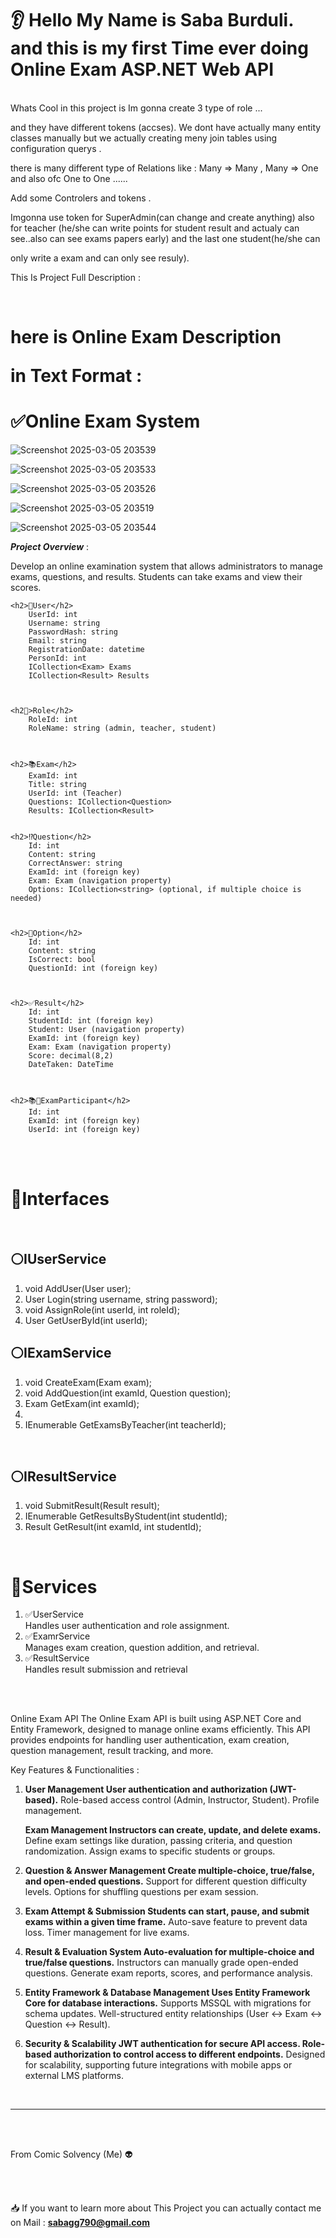 

<h1>👂 Hello My Name is Saba Burduli. and this is my first Time ever doing Online Exam ASP.NET Web API </h1>
<br>
Whats Cool in this project is Im gonna create 3 type of role ...
<br>

and they have different tokens (accses). We dont have actually many entity classes manually but we actually creating meny join tables using configuration querys .<br>

there is many different type of Relations like : Many => Many , Many => One and also ofc One to One ......<br>

Add some Controlers and tokens .<br>


Imgonna use token for SuperAdmin(can change and create anything) also for teacher (he/she can write points for student result and actualy can see..also can see exams papers early) and the last one student(he/she can 

only write a exam and can only see resuly).<br>

This Is Project Full Description :<br>


<br>

<main aling="center">

 
<h1 aling="center" style="color=🟨">here is Online Exam Description 
	
in Text Format : </h1>


 
<h1>✅Online Exam System</h1>




 
![Screenshot 2025-03-05 203539](https://github.com/user-attachments/assets/89e289be-2423-4290-89f0-321fef03d3c0)
<br>

![Screenshot 2025-03-05 203533](https://github.com/user-attachments/assets/b73acdbd-3937-421c-a37a-1a51819d5580)
<br>

![Screenshot 2025-03-05 203526](https://github.com/user-attachments/assets/a88c98cc-493b-4d5e-98c0-c1c3ac76fb11)
<br>

![Screenshot 2025-03-05 203519](https://github.com/user-attachments/assets/8e2f31b1-1b8e-42d0-839d-2eb6fcfece0f)
<br>

![Screenshot 2025-03-05 203544](https://github.com/user-attachments/assets/f8509629-f8b8-4dc1-9d61-089de9357bf0)
<br>

***Project Overview*** :


Develop an online examination system that allows administrators to manage exams, questions, and results. Students can take exams and view their scores.



	<h2>🙋User</h2>
	 	UserId: int
		Username: string
		PasswordHash: string
		Email: string
		RegistrationDate: datetime
		PersonId: int
		ICollection<Exam> Exams 
		ICollection<Result> Results



	<h2👏>Role</h2>
		RoleId: int
		RoleName: string (admin, teacher, student)
		


	<h2>📚Exam</h2>
		ExamId: int
		Title: string
		UserId: int (Teacher)
		Questions: ICollection<Question>
		Results: ICollection<Result>


	<h2>⁉️Question</h2>
		Id: int
		Content: string
		CorrectAnswer: string
		ExamId: int (foreign key)
		Exam: Exam (navigation property)
		Options: ICollection<string> (optional, if multiple choice is needed)


  
  	<h2>💢Option</h2>
	 	Id: int
		Content: string
		IsCorrect: bool
		QuestionId: int (foreign key)


 
	<h2>✅Result</h2>
		Id: int
		StudentId: int (foreign key)
		Student: User (navigation property)
		ExamId: int (foreign key)
		Exam: Exam (navigation property)
		Score: decimal(8,2)
		DateTaken: DateTime



	<h2>📚🙋ExamParticipant</h2>
		Id: int
		ExamId: int (foreign key)
		UserId: int (foreign key)





<br>

<br>



<h1>💢Interfaces</h1>
<br>

<h2>⚪IUserService </h2>

<ol>

<li> void AddUser(User user);</li>

<li> User Login(string username, string password);</li>

<li> void AssignRole(int userId, int roleId);</li>

<li> User GetUserById(int userId);</li>

</ol>



<h2>⚪IExamService</h2>


<ol>

	
<li> void CreateExam(Exam exam);</li>


	
<li> void AddQuestion(int examId, Question question);</li>



<li> Exam GetExam(int examId);<li>


	
<li> IEnumerable<Exam> GetExamsByTeacher(int teacherId);</li>
		
</ol>		



<br>

<h2>⚪IResultService </h2>

<ol>
	
<li> void SubmitResult(Result result);</li>

	
<li> IEnumerable<Result> GetResultsByStudent(int studentId);</li>

	
<li> Result GetResult(int examId, int studentId);</li>

</ol>


<br>

<h1>💢Services</h1>

<ol>
	
 <li> ✅UserService</li>
	Handles user authentication and role assignment.


<li> ✅ExamrService</li>
	Manages exam creation, question addition, and retrieval.

<li> ✅ResultService</li>
	Handles result submission and retrieval
 
</ol>



<br>

</main>


<br>


Online Exam API The Online Exam API is built using ASP.NET Core and Entity Framework, designed to manage online exams efficiently. This API provides endpoints for handling user authentication, exam creation, question management, result tracking, and more.


 Key Features & Functionalities :
 

1. **User Management User authentication and authorization (JWT-based).** Role-based access control (Admin, Instructor, Student). Profile management.


   **Exam Management Instructors can create, update, and delete exams.** Define exam settings like duration, passing criteria, and question randomization. Assign exams to specific students or groups.

   

2. **Question & Answer Management Create multiple-choice, true/false, and open-ended questions.** Support for different question difficulty levels. Options for shuffling questions per exam session.
 

   
3. **Exam Attempt & Submission Students can start, pause, and submit exams within a given time frame.**  Auto-save feature to prevent data loss. Timer management for live exams.



4. **Result & Evaluation System Auto-evaluation for multiple-choice and true/false questions.** Instructors can manually grade open-ended questions. Generate exam reports, scores, and performance analysis.


5. **Entity Framework & Database Management Uses Entity Framework Core for database interactions.** Supports MSSQL with migrations for schema updates. Well-structured entity relationships (User ↔ Exam ↔ Question ↔ Result).


6. **Security & Scalability JWT authentication for secure API access. Role-based authorization to control access to different endpoints.** Designed for scalability, supporting future integrations with mobile apps or external LMS platforms.


<br>

--------------------------------------------------------------------------------------------------------------------------------------------------------------

<br>
<br>

   From Comic Solvency (Me) 👽
   
<br>
<br>

 📥  If you want to learn more about This Project you can actually contact me on Mail : **sabagg790@gmail.com**


